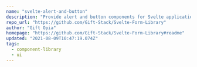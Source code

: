 ```yaml
---
name: "svelte-alert-and-button"
description: "Provide alert and button components for Svelte applications."
repo_url: "https://github.com/Gift-Stack/Svelte-Form-Library"
author: "Gift Opia"
homepage: "https://github.com/Gift-Stack/Svelte-Form-Library#readme"
updated: "2021-08-09T10:47:19.074Z"
tags: 
  - component-library
  - ui
---
```

